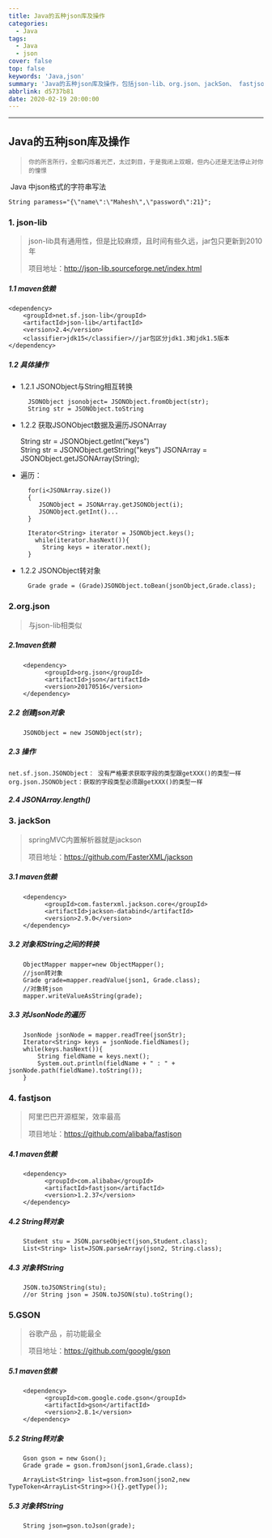 ```yaml
---
title: Java的五种json库及操作
categories:
  - Java
tags:
  - Java
  - json
cover: false
top: false
keywords: 'Java,json'
summary: 'Java的五种json库及操作，包括json-lib、org.json、jackSon、 fastjson、GSON'
abbrlink: d5737b81
date: 2020-02-19 20:00:00
---
```

---

## Java的五种json库及操作

> `你的所言所行，全都闪烁着光芒，太过刺目，于是我闭上双眼，但内心还是无法停止对你的憧憬`

​	Java 中json格式的字符串写法 

    String paramess="{\"name\":\"Mahesh\",\"password\":21}";

### 1. json-lib
> json-lib具有通用性，但是比较麻烦，且时间有些久远，jar包只更新到2010年
>
> 项目地址：http://json-lib.sourceforge.net/index.html

##### 1.1 maven依赖
    <dependency>
        <groupId>net.sf.json-lib</groupId>
        <artifactId>json-lib</artifactId>
        <version>2.4</version>
        <classifier>jdk15</classifier>//jar包区分jdk1.3和jdk1.5版本
    </dependency>
##### 1.2 具体操作
- 1.2.1 JSONObject与String相互转换

        JSONObject jsonobject= JSONObject.fromObject(str);
        String str = JSONObject.toString
    
- 1.2.2 获取JSONObject数据及遍历JSONArray

    String str = JSONObject.getInt("keys")  
    String str = JSONObject.getString("keys")
    JSONArray = JSONObject.getJSONArray(String);

- 遍历：

        for(i<JSONArray.size())
        {
           JSONObject = JSONArray.getJSONObject(i); 
           JSONObject.getInt()...
        }
         
        Iterator<String> iterator = JSONObject.keys(); 
          while(iterator.hasNext()){
            String keys = iterator.next();
        }

- 1.2.2 JSONObject转对象

        Grade grade = (Grade)JSONObject.toBean(jsonObject,Grade.class);

### 2.org.json
> 与json-lib相类似

##### 2.1maven依赖
        <dependency>
              <groupId>org.json</groupId>
              <artifactId>json</artifactId>
              <version>20170516</version>
        </dependency>
##### 2.2 创建json对象
        JSONObject = new JSONObject(str);
##### 2.3 操作
    net.sf.json.JSONObject： 没有严格要求获取字段的类型跟getXXX()的类型一样
    org.json.JSONObject：获取的字段类型必须跟getXXX()的类型一样

##### 2.4 JSONArray.length()

### 3. jackSon
> springMVC内置解析器就是jackson 
>
> 项目地址：https://github.com/FasterXML/jackson

##### 3.1 maven依赖
        <dependency>
              <groupId>com.fasterxml.jackson.core</groupId>
              <artifactId>jackson-databind</artifactId>
              <version>2.9.0</version>
        </dependency>
##### 3.2 对象和String之间的转换
        ObjectMapper mapper=new ObjectMapper();
        //json转对象
        Grade grade=mapper.readValue(json1, Grade.class);
        //对象转json
        mapper.writeValueAsString(grade);
##### 3.3 对JsonNode的遍历
        JsonNode jsonNode = mapper.readTree(jsonStr);
        Iterator<String> keys = jsonNode.fieldNames();
        while(keys.hasNext()){
            String fieldName = keys.next();
            System.out.println(fieldName + " : " + jsonNode.path(fieldName).toString());
        }

### 4. fastjson
> 阿里巴巴开源框架，效率最高
>
> 项目地址：https://github.com/alibaba/fastjson

##### 4.1 maven依赖
        <dependency>
              <groupId>com.alibaba</groupId>
              <artifactId>fastjson</artifactId>
              <version>1.2.37</version>
        </dependency>
##### 4.2 String转对象
        Student stu = JSON.parseObject(json,Student.class);
        List<String> list=JSON.parseArray(json2, String.class);
##### 4.3 对象转String
        JSON.toJSONString(stu);
        //or String json = JSON.toJSON(stu).toString();

### 5.GSON
> 谷歌产品 ，前功能最全
>
> 项目地址：https://github.com/google/gson

##### 5.1 maven依赖
        <dependency>
              <groupId>com.google.code.gson</groupId>
              <artifactId>gson</artifactId>
              <version>2.8.1</version>
        </dependency>
##### 5.2 String转对象
        Gson gson = new Gson();
        Grade grade = gson.fromJson(json1,Grade.class);
         
        ArrayList<String> list=gson.fromJson(json2,new TypeToken<ArrayList<String>>(){}.getType());

##### 5.3 对象转String
        String json=gson.toJson(grade);